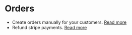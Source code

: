# Orders

* Create orders manually for your customers. [Read more](create-orders-manually.md)
* Refund stripe payments. [Read more](refund-payments.md)

